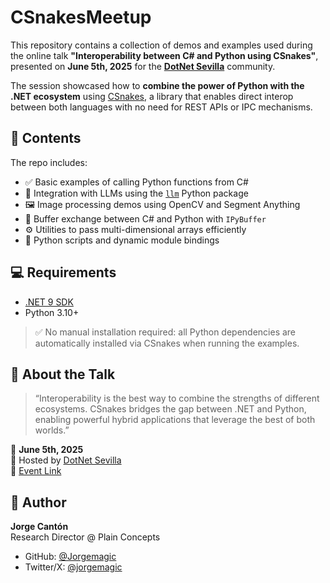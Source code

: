 # CSnakesMeetup

This repository contains a collection of demos and examples used during the online talk **"Interoperability between C# and Python using CSnakes"**, presented on **June 5th, 2025** for the **[DotNet Sevilla](https://www.meetup.com/sevilladotnet/events/308155291/)** community.

The session showcased how to **combine the power of Python with the .NET ecosystem** using [CSnakes](https://tonybaloney.github.io/CSnakes/), a library that enables direct interop between both languages with no need for REST APIs or IPC mechanisms.

## 📂 Contents

The repo includes:

- ✅ Basic examples of calling Python functions from C#
- 🧠 Integration with LLMs using the [`llm`](https://pypi.org/project/llm/) Python package
- 🖼️ Image processing demos using OpenCV and Segment Anything
- 🔁 Buffer exchange between C# and Python with `IPyBuffer`
- ⚙️ Utilities to pass multi-dimensional arrays efficiently
- 🐍 Python scripts and dynamic module bindings

## 💻 Requirements

- [.NET 9 SDK](https://dotnet.microsoft.com/download/dotnet/9.0)
- Python 3.10+

> ✅ No manual installation required: all Python dependencies are automatically installed via CSnakes when running the examples.

## 🎤 About the Talk

> “Interoperability is the best way to combine the strengths of different ecosystems. CSnakes bridges the gap between .NET and Python, enabling powerful hybrid applications that leverage the best of both worlds.”

📅 **June 5th, 2025**  
📍 Hosted by [DotNet Sevilla](https://www.meetup.com/sevilladotnet)  
🔗 [Event Link](https://www.meetup.com/sevilladotnet/events/308155291/)

## 👤 Author

**Jorge Cantón**  
Research Director @ Plain Concepts  
- GitHub: [@Jorgemagic](https://github.com/Jorgemagic)  
- Twitter/X: [@jorgemagic](https://twitter.com/jorge_magic)
